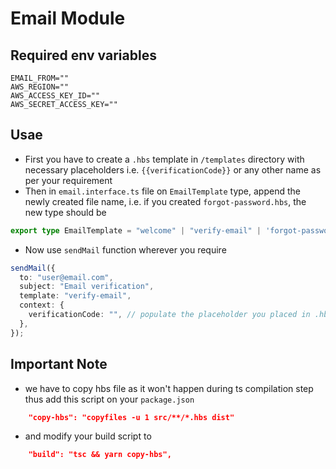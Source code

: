 # Email Module

## Required env variables

```
EMAIL_FROM=""
AWS_REGION=""
AWS_ACCESS_KEY_ID=""
AWS_SECRET_ACCESS_KEY=""
```

## Usae

- First you have to create a `.hbs` template in `/templates` directory with necessary placeholders i.e. `{{verificationCode}}` or any other name as per your requirement
- Then in `email.interface.ts` file on `EmailTemplate` type, append the newly created file name, i.e. if you created `forgot-password.hbs`, the new type should be 

```ts
export type EmailTemplate = "welcome" | "verify-email" | 'forgot-password';
```

- Now use `sendMail` function wherever you require

```ts
sendMail({
  to: "user@email.com",
  subject: "Email verification",
  template: "verify-email",
  context: {
    verificationCode: "", // populate the placeholder you placed in .hbs file
  },
});
```

## Important Note
- we have to copy hbs file as it won't happen during ts compilation step thus add this script on your `package.json`

```json
    "copy-hbs": "copyfiles -u 1 src/**/*.hbs dist"
```

- and modify your build script to

```json
    "build": "tsc && yarn copy-hbs",
```
